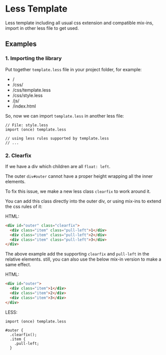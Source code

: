 Less Template
=============

Less template including all usual css extension and compatible mix-ins, import in other less file to get used.

Examples
--------

### 1. Importing the library

Put together `template.less` file in your project folder, for example:

+ /
+ /css/
+ /css/template.less
+ /css/style.less
+ /js/
+ /index.html

So, now we can import `template.less` in another less file:

```less
// File: style.less
import (once) template.less

// using less rules supported by template.less
// ...
```

### 2. Clearfix

If we have a div which children are all `float: left`. 

The outer `div#outer` cannot have a proper height wrapping all the inner elements.

To fix this issue, we make a new less class `clearfix` to work around it.

You can add this class directly into the outer div, or using mix-ins to extend the css rules of it:

HTML:

```html
<div id="outer" class="clearfix">
  <div class="item" class="pull-left">1</div>
  <div class="item" class="pull-left">2</div>
  <div class="item" class="pull-left">3</div>
</div>
```

The above example add the supporting `clearfix` and `pull-left` in the relative elements.
still, you can also use the below mix-in version to make a same effect.

HTML:

```html
<div id="outer">
  <div class="item">1</div>
  <div class="item">2</div>
  <div class="item">3</div>
</div>
```

LESS:

```less
import (once) template.less

#outer {
  .clearfix();
  .item {
    .pull-left;
  }
```
